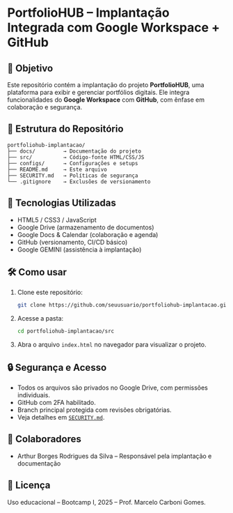 # PortfolioHUB – Implantação Integrada com Google Workspace + GitHub

## 🎯 Objetivo
Este repositório contém a implantação do projeto **PortfolioHUB**, uma plataforma para exibir e gerenciar portfólios digitais. Ele integra funcionalidades do **Google Workspace** com **GitHub**, com ênfase em colaboração e segurança.

## 📁 Estrutura do Repositório
```
portfoliohub-implantacao/
├── docs/         → Documentação do projeto
├── src/          → Código-fonte HTML/CSS/JS
├── configs/      → Configurações e setups
├── README.md     → Este arquivo
├── SECURITY.md   → Políticas de segurança
└── .gitignore    → Exclusões de versionamento
```

## 🚀 Tecnologias Utilizadas
- HTML5 / CSS3 / JavaScript
- Google Drive (armazenamento de documentos)
- Google Docs & Calendar (colaboração e agenda)
- GitHub (versionamento, CI/CD básico)
- Google GEMINI (assistência à implantação)

## 🛠️ Como usar
1. Clone este repositório:
   ```bash
   git clone https://github.com/seuusuario/portfoliohub-implantacao.git
   ```
2. Acesse a pasta:
   ```bash
   cd portfoliohub-implantacao/src
   ```
3. Abra o arquivo `index.html` no navegador para visualizar o projeto.

## 🔒 Segurança e Acesso
- Todos os arquivos são privados no Google Drive, com permissões individuais.
- GitHub com 2FA habilitado.
- Branch principal protegida com revisões obrigatórias.
- Veja detalhes em [`SECURITY.md`](SECURITY.md).

## 👥 Colaboradores
- Arthur Borges Rodrigues da Silva – Responsável pela implantação e documentação

## 📄 Licença
Uso educacional – Bootcamp I, 2025 – Prof. Marcelo Carboni Gomes.
